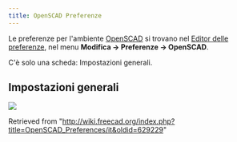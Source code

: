 ```yaml
---
title: OpenSCAD Preferenze
---
```

Le preferenze per l'ambiente [OpenSCAD](/OpenSCAD_Workbench/it "OpenSCAD Workbench/it") si trovano nel [Editor delle preferenze](/Preferences_Editor/it "Preferences Editor/it"), nel menu **Modifica → Preferenze → OpenSCAD**.

C'è solo una scheda: Impostazioni generali.

## Impostazioni generali

![](/images/Preference_OpenSCAD_Tab_01.png)

Retrieved from "<http://wiki.freecad.org/index.php?title=OpenSCAD_Preferences/it&oldid=629229>"